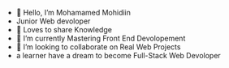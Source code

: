 - 👋 Hello, I’m Mohamamed Mohidiin 
- Junior Web devoloper
- 👀 Loves to share Knowledge
- 🌱 I’m currently Mastering Front End Devolopement
- 💞️ I’m looking to collaborate on Real Web Projects
- a learner have a dream to become Full-Stack Web Devoloper

<!---
Moha20med-Mohi23diin/Moha20med-Mohi23diin is a ✨ special ✨ repository because its `README.md` (this file) appears on your GitHub profile.
You can click the Preview link to take a look at your changes.
--->
